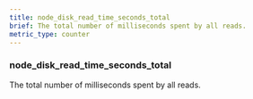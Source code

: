 ```yaml
---
title: node_disk_read_time_seconds_total
brief: The total number of milliseconds spent by all reads.
metric_type: counter
---
```

### node_disk_read_time_seconds_total

The total number of milliseconds spent by all reads.